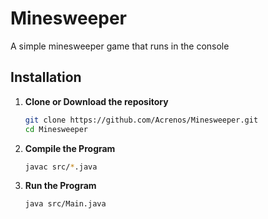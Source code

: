 # **Minesweeper**
A simple minesweeper game that runs in the console

## **Installation**

1. **Clone or Download the repository**
   ```bash
   git clone https://github.com/Acrenos/Minesweeper.git
   cd Minesweeper

2. **Compile the Program**
    ```bash
    javac src/*.java

3. **Run the Program**
    ```bash
    java src/Main.java
